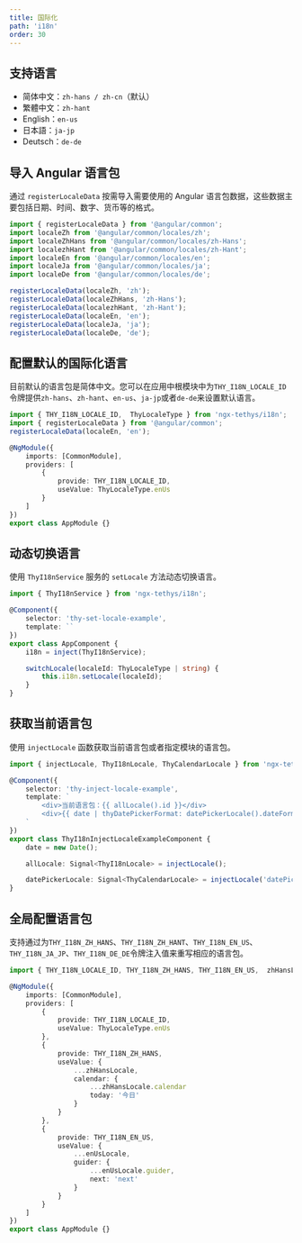 ```yaml
---
title: 国际化
path: 'i18n'
order: 30
---
```




## 支持语言
- 简体中文：`zh-hans / zh-cn`（默认）
- 繁體中文：`zh-hant`
- English：`en-us`
- 日本語：`ja-jp`
- Deutsch：`de-de`



## 导入 Angular 语言包
通过 `registerLocaleData` 按需导入需要使用的 Angular 语言包数据，这些数据主要包括日期、时间、数字、货币等的格式。
```ts
import { registerLocaleData } from '@angular/common';
import localeZh from '@angular/common/locales/zh';
import localeZhHans from '@angular/common/locales/zh-Hans';
import localezhHant from '@angular/common/locales/zh-Hant';
import localeEn from '@angular/common/locales/en';
import localeJa from '@angular/common/locales/ja';
import localeDe from '@angular/common/locales/de';

registerLocaleData(localeZh, 'zh');
registerLocaleData(localeZhHans, 'zh-Hans');
registerLocaleData(localezhHant, 'zh-Hant');
registerLocaleData(localeEn, 'en');
registerLocaleData(localeJa, 'ja');
registerLocaleData(localeDe, 'de');
```



## 配置默认的国际化语言
目前默认的语言包是简体中文。您可以在应用中根模块中为`THY_I18N_LOCALE_ID`令牌提供`zh-hans`、`zh-hant`、`en-us`、`ja-jp`或者`de-de`来设置默认语言。
```ts
import { THY_I18N_LOCALE_ID,  ThyLocaleType } from 'ngx-tethys/i18n';
import { registerLocaleData } from '@angular/common';
registerLocaleData(localeEn, 'en');

@NgModule({
    imports: [CommonModule],
    providers: [
        {
            provide: THY_I18N_LOCALE_ID,
            useValue: ThyLocaleType.enUs
        }
    ]
})
export class AppModule {}
```



## 动态切换语言
使用 `ThyI18nService` 服务的 `setLocale` 方法动态切换语言。
```ts
import { ThyI18nService } from 'ngx-tethys/i18n';

@Component({
    selector: 'thy-set-locale-example',
    template: ``
})
export class AppComponent {
    i18n = inject(ThyI18nService);

    switchLocale(localeId: ThyLocaleType | string) {
        this.i18n.setLocale(localeId);
    }
}

```



## 获取当前语言包
使用 `injectLocale` 函数获取当前语言包或者指定模块的语言包。
```ts
import { injectLocale, ThyI18nLocale, ThyCalendarLocale } from 'ngx-tethys/i18n';

@Component({
    selector: 'thy-inject-locale-example',
    template: `
        <div>当前语言包：{{ allLocale().id }}</div>
        <div>{{ date | thyDatePickerFormat: datePickerLocale().dateFormat }}</div>
    `
})
export class ThyI18nInjectLocaleExampleComponent {
    date = new Date();

    allLocale: Signal<ThyI18nLocale> = injectLocale();

    datePickerLocale: Signal<ThyCalendarLocale> = injectLocale('datePicker');
}
```


## 全局配置语言包
支持通过为`THY_I18N_ZH_HANS`、`THY_I18N_ZH_HANT`、`THY_I18N_EN_US`、`THY_I18N_JA_JP`、`THY_I18N_DE_DE`令牌注入值来重写相应的语言包。
```ts
import { THY_I18N_LOCALE_ID, THY_I18N_ZH_HANS, THY_I18N_EN_US,  zhHansLocale, enUsLocale,  ThyLocaleType } from 'ngx-tethys/i18n';

@NgModule({
    imports: [CommonModule],
    providers: [
        {
            provide: THY_I18N_LOCALE_ID,
            useValue: ThyLocaleType.enUs
        },
        {
            provide: THY_I18N_ZH_HANS,
            useValue: {
                ...zhHansLocale,
                calendar: {
                    ...zhHansLocale.calendar
                    today: '今日'
                }
            }
        },
        {
            provide: THY_I18N_EN_US,
            useValue: {
                ...enUsLocale,
                guider: {
                    ...enUsLocale.guider,
                    next: 'next'
                }
            }
        }
    ]
})
export class AppModule {}
```



